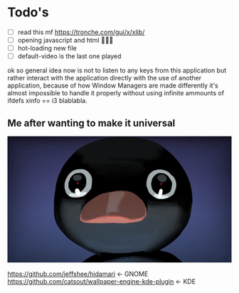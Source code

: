 # Todo's

- [ ] read this mf https://tronche.com/gui/x/xlib/
- [ ] opening javascript and html 🤮🤮🤮
- [ ] hot-loading new file
- [ ] default-video is the last one played

ok so general idea now is not to listen to any keys from this application but rather interact with the application directly 
with the use of another application, because of how Window Managers are made differently it's almost impossible to handle it 
properly without using infinite ammounts of ifdefs xinfo == i3 blablabla.

## Me after wanting to make it universal

![me](realisation.jpg "me after seeing how linux distributions DE WM's work XD")


https://github.com/jeffshee/hidamari <- GNOME
https://github.com/catsout/wallpaper-engine-kde-plugin <- KDE
